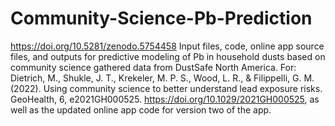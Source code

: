 # Community-Science-Pb-Prediction
https://doi.org/10.5281/zenodo.5754458
Input files, code, online app source files, and outputs for predictive modeling of Pb in household dusts based on community science gathered data from DustSafe North America.
For:  Dietrich, M., Shukle, J. T., Krekeler, M. P. S., Wood, L. R., & Filippelli, G. M. (2022). Using community science to better understand lead exposure risks. GeoHealth, 6, e2021GH000525. https://doi.org/10.1029/2021GH000525, 
as well as the updated online app code for version two of the app.
